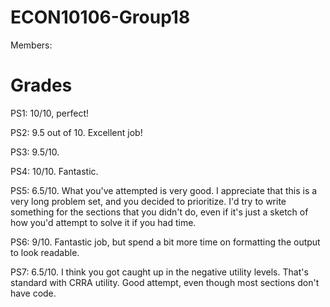 # ECON10106-Group18

Members:

# Grades
PS1: 10/10, perfect!

PS2: 9.5 out of 10. Excellent job!

PS3: 9.5/10.

PS4: 10/10. Fantastic.

PS5: 6.5/10.  What you've attempted is very good.  I appreciate that this is a very long problem set, and you decided to prioritize.  I'd try to write something for the sections that you didn't do, even if it's just a sketch of how you'd attempt to solve it if you had time.

PS6: 9/10.  Fantastic job, but spend a bit more time on formatting the output to look readable.  

PS7: 6.5/10.  I think you got caught up in the negative utility levels.  That's standard with CRRA utility.  Good attempt, even though most sections don't have code.

